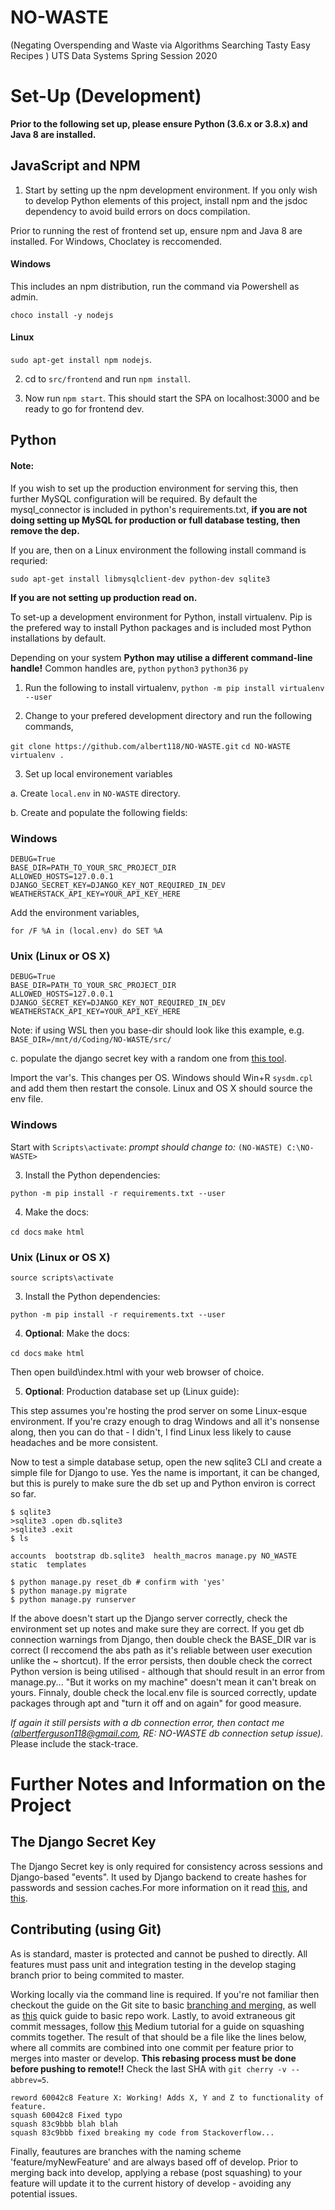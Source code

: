 # NO-WASTE
(Negating Overspending and Waste via Algorithms Searching Tasty Easy Recipes ) UTS Data Systems Spring Session 2020

# Set-Up (Development)

**Prior to the following set up, please ensure Python (3.6.x or 3.8.x) and Java 8 are installed.**

## JavaScript and NPM

1. Start by setting up the npm development environment. If you only wish to develop Python elements of this project, install npm and the jsdoc dependency to avoid build errors on docs compilation.

Prior to running the rest of frontend set up, ensure npm and Java 8 are installed. For Windows, Choclatey is reccomended.

#### Windows

This includes an npm distribution, run the command via Powershell as admin.

`choco install -y nodejs`

#### Linux

`sudo apt-get install npm nodejs`.

2. cd to `src/frontend` and run `npm install`.

3. Now run `npm start`. This should start the SPA on localhost:3000 and be ready to go for frontend dev.

## Python
#### Note:

If you wish to set up the production environment for serving this, then further MySQL configuration will be required. By default the mysql_connector is included in python's requirements.txt, **if you are not doing setting up MySQL for production or full database testing, then remove the dep.**

If you are, then on a Linux environment the following install command is requried:

`sudo apt-get install libmysqlclient-dev python-dev sqlite3`

**If you are not setting up production read on.**

To set-up a development environment for Python, install virtualenv. Pip is the prefered way to install Python packages and is included most Python installations by default. 

Depending on your system **Python may utilise a different command-line handle!** Common handles are, 
`python`
`python3`
`python36`
`py`

1. Run the following to install virtualenv,
`python -m pip install virtualenv --user`

2.  Change to your prefered development directory and run the following commands,

`git clone https://github.com/albert118/NO-WASTE.git`
`cd NO-WASTE`
`virtualenv .`

3. Set up local environement variables

a. Create `local.env` in `NO-WASTE` directory.

b. Create and populate the following fields:


### Windows 

```
DEBUG=True
BASE_DIR=PATH_TO_YOUR_SRC_PROJECT_DIR
ALLOWED_HOSTS=127.0.0.1
DJANGO_SECRET_KEY=DJANGO_KEY_NOT_REQUIRED_IN_DEV
WEATHERSTACK_API_KEY=YOUR_API_KEY_HERE
```

Add the environment variables,

`for /F %A in (local.env) do SET %A`

### Unix (Linux or OS X)

```
DEBUG=True
BASE_DIR=PATH_TO_YOUR_SRC_PROJECT_DIR
ALLOWED_HOSTS=127.0.0.1
DJANGO_SECRET_KEY=DJANGO_KEY_NOT_REQUIRED_IN_DEV
WEATHERSTACK_API_KEY=YOUR_API_KEY_HERE
```

Note: if using WSL then you base-dir should look like this example,
e.g. `BASE_DIR=/mnt/d/Coding/NO-WASTE/src/`

c. populate the django secret key with a random one from [this tool](https://djecrety.ir/).

Import the var's. This changes per OS. Windows should Win+R `sysdm.cpl` and add them then restart the console. Linux and OS X should source the env file.

### Windows

Start with `Scripts\activate`:
*prompt should change to:*
`(NO-WASTE) C:\NO-WASTE> `

3.  Install the Python dependencies:

`python -m pip install -r requirements.txt --user`

4. Make the docs:

`cd docs`
`make html`

### Unix (Linux or OS X)

`source scripts\activate`

3.  Install the Python dependencies:

`python -m pip install -r requirements.txt --user`

4. **Optional**: Make the docs:

`cd docs`
`make html`

Then open build\index.html with your web browser of choice.

5. **Optional**: Production database set up (Linux guide):

This step assumes you're hosting the prod server on some Linux-esque environment. If you're crazy enough to drag Windows and all it's nonsense along, then you can do that - I didn't, I find Linux less likely to cause headaches and be more consistent.

Now to test a simple database setup, open the new sqlite3 CLI and create a simple file for Django to use. Yes the name is important, it can be changed, but this is purely to make sure the db set up and Python environ is correct so far.

```
$ sqlite3
>sqlite3 .open db.sqlite3
>sqlite3 .exit
$ ls 

accounts  bootstrap db.sqlite3  health_macros manage.py NO_WASTE  static  templates

$ python manage.py reset_db # confirm with 'yes'
$ python manage.py migrate
$ python manage.py runserver
```

If the above doesn't start up the Django server correctly, check the environment set up notes and make sure they are correct. If you get db connection warnings from Django, then double check the BASE_DIR var is correct (I reccomend the abs path as it's reliable between user execution unlike the ~ shortcut). If the error persists, then double check the correct Python version is being utilised - although that should result in an error from manage.py... "But it works on my machine" doesn't mean it can't break on yours. Finnaly, double check the local.env file is sourced correctly, update packages through apt and "turn it off and on again" for good measure. 

*If again it still persists with a db connection error, then contact me (albertferguson118@gmail.com, RE: NO-WASTE db connection setup issue).* Please include the stack-trace.

# Further Notes and Information on the Project
## The Django Secret Key

The Django Secret key is only required for consistency across sessions and Django-based "events". It used by Django backend to create hashes for passwords and session caches.For more information on it read [this](https://stackoverflow.com/questions/7382149/purpose-of-django-setting-secret-key), and [this](https://stackoverflow.com/questions/51657422/are-django-secret-keys-per-instance-or-per-app).

##  Contributing (using Git)

As is standard, master is protected and cannot be pushed to directly. All features must pass unit and integration testing in the develop staging branch prior to being commited to master.

Working locally via the command line is required. If you're not familiar then checkout the guide on the Git site to basic [branching and merging](https://git-scm.com/book/en/v2/Git-Branching-Basic-Branching-and-Merging), as well as [this](https://product.hubspot.com/blog/git-and-github-tutorial-for-beginners) quick guide to basic repo work. Lastly, to avoid extraneous git commit messages, follow [this](https://medium.com/@slamflipstrom/a-beginners-guide-to-squashing-commits-with-git-rebase-8185cf6e62ec) Medium tutorial for a guide on squashing commits together. The result of that should be a file like the lines below, where all commits are combined into one commit per feature prior to merges into master or develop. **This rebasing process must be done before pushing to remote!!** Check the last SHA with `git cherry -v --abbrev=5`.

```
reword 60042c8 Feature X: Working! Adds X, Y and Z to functionality of feature.
squash 60042c8 Fixed typo
squash 83c9bbb blah blah
squash 83c9bbb fixed breaking my code from Stackoverflow...
```

Finally, feautures are branches with the naming scheme 'feature/myNewFeature' and are always based off of develop. Prior to merging back into develop, applying a rebase (post squashing) to your feature will update it to the current history of develop - avoiding any potential issues.
